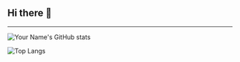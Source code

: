 ## Hi there 👋

<!--
**PetOfLSE/PetOfLSE** is a ✨ _special_ ✨ repository because its `README.md` (this file) appears on your GitHub profile.

Here are some ideas to get you started:

- 🔭 I’m currently working on ...
- 🌱 I’m currently learning ...
- 👯 I’m looking to collaborate on ...
- 🤔 I’m looking for help with ...
- 💬 Ask me about ...
- 📫 How to reach me: ...
- 😄 Pronouns: ...
- ⚡ Fun fact: ...
-->

---
![Your Name's GitHub stats](https://github-readme-stats.vercel.app/api?username=PetOfLSE&show_icons=true&theme=radical)


![Top Langs](https://github-readme-stats.vercel.app/api/top-langs/?username=PetOfLSE&layout=compact)
